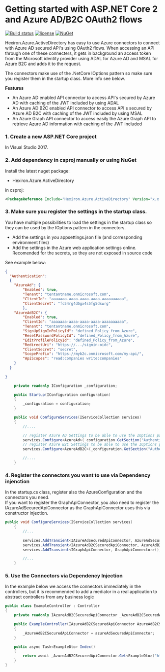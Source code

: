 # Getting started with ASP.NET Core 2 and Azure AD/B2C OAuth2 flows

[![Build status](https://ci.appveyor.com/api/projects/status/snx0tdnj8930gsr9/branch/master?svg=true)](https://ci.appveyor.com/project/mkeymolen/Hexiron.Azure.ActiveDirectory/branch/master)  [![license](https://img.shields.io/github/license/hexiron/Hexiron.Azure.ActiveDirectory.svg?maxAge=2592000)](https://github.com/hexiron/Hexiron.Azure.ActiveDirectory/blob/master/LICENSE)  [![NuGet](https://img.shields.io/nuget/v/Hexiron.Azure.ActiveDirectory.svg?maxAge=86400)](https://www.nuget.org/packages/Hexiron.Azure.ActiveDirectory/)


Hexiron.Azure.ActiveDirectory has easy to use Azure connectors to connect with Azure AD secured API's using OAuth2 flows.
When accessing an API through one of these connecters, it gets in background an access token from the Microsoft identity provider using ADAL for Azure AD and MSAL for Azure B2C and adds it to the request.

The connectors make use of the .NetCore IOptions pattern so make sure you register them in the startup class. More info see below.

**Features**  
- An Azure AD enabled API connector to access API's secured by Azure AD with caching of the JWT included by using ADAL
- An Azure AD B2C enabled API connector to access API's secured by Azure AD B2C with caching of the JWT included by using MSAL
- An Azure Graph API connector to access easily the Azure Graph API to retrieve Azure AD information with caching of the JWT included

### 1. Create a new ASP.NET Core project ###
In Visual Studio 2017.
### 2. Add dependency in csproj manually or using NuGet ###
Install the latest nuget package:

- Hexiron.Azure.ActiveDirectory

in csproj:

```xml
<PackageReference Include="Hexiron.Azure.ActiveDirectory" Version="x.x.x" />
```

### 3. Make sure you register the settings in the startup class.

You have multiple possibilities to load the settings in the startup class so they can be used by the IOptions pattern in the connectors.  
- Add the settings in you appsettings.json file (and corresponding environment files)
- Add the settings in the Azure web application settings online. Recomended for the secrets, so they are not exposed in source code

See example below:

```json
{
  "Authentication":
  {
	"AzureAd": {
		"Enabled": true,
		"Tenant": "tentantname.onmicrosoft.com",
		"ClientId": "aaaaaaa-aaaa-aaaa-aaaa-aaaaaaaaaa",
		"ClientSecret": "fc54rg4d5gx4s5fg5dswrg"
		},
	"AzureAdB2C": {
		"Enabled": true,
		"ClientId": "aaaaaaa-aaaa-aaaa-aaaa-aaaaaaaaaa",
		"Tenant": "tentantname.onmicrosoft.com",
		"SignUpSignInPolicyId": "defined_Policy_from_Azure",
		"ResetPasswordPolicyId": "defined_Policy_from_Azure",
		"EditProfilePolicyId": "defined_Policy_from_Azure",
		"RedirectUri": "https://.../signin-oidc",
		"ClientSecret": "secret",
		"ScopePrefix": "https://myb2c.onmicrosoft.com/my-api/",
		"ApiScopes": "read:companies write:companies" 
	}
  }
  
}
```

```csharp  
	private readonly IConfiguration _configuration;

    public Startup(IConfiguration configuration)
    {
        _configuration = configuration;
    }

    public void ConfigureServices(IServiceCollection services)
    {
        //....

        // register Azure AD Settings to be able to use the IOptions pattern via DI
        services.Configure<AzureAd>(_configuration.GetSection("Authentication:AzureAd"));
        // register Azure B2C Settings to be able to use the IOptions pattern via DI
        services.Configure<AzureAdB2C>(_configuration.GetSection("Authentication:AzureAdB2C"));

		//....
    }
```

### 4. Register the connectors you want to use via Dependency injenction
In the startup.cs class, register also the AzureConfiguration and the connectors you need.  
If you want to register the GraphApiConnector, you also need to register the IAzureAdSecuredApiConnector as the GraphApiConnector uses this via constructor injection.
  
```csharp  
public void ConfigureServices(IServiceCollection services)  
    {  
        //... 
		
		services.AddTransient<IAzureAdSecuredApiConnector, AzureAdSecuredApiConnector>();
        services.AddTransient<IAzureAdB2CSecuredApiConnector, AzureAdB2CSecuredApiConnector>();
        services.AddTransient<IGraphApiConnector, GraphApiConnector>();

		//...  
    }  
```

### 5. Use the Connectors via Dependency Injection
In the example below we access the connectors immediately in the controllers, but it is recommended to add a mediator in a real application to abstract controllers from any business logic

```csharp  
public class ExampleController : Controller
{
    private readonly IAzureAdB2CSecuredApiConnector _AzureAdB2CSecuredApiConnector;

    public ExampleController(IAzureAdB2CSecuredApiConnector AzureAdB2CSecuredApiConnector)
    {
        _AzureAdB2CSecuredApiConnector = azureAdSecuredApiConnector;
    }

    public async Task<ExampleDto> Index()
    {
        return await _AzureAdB2CSecuredApiConnector.Get<ExampleDto>("http://localhost", "azureResourceId");
    }
}
```